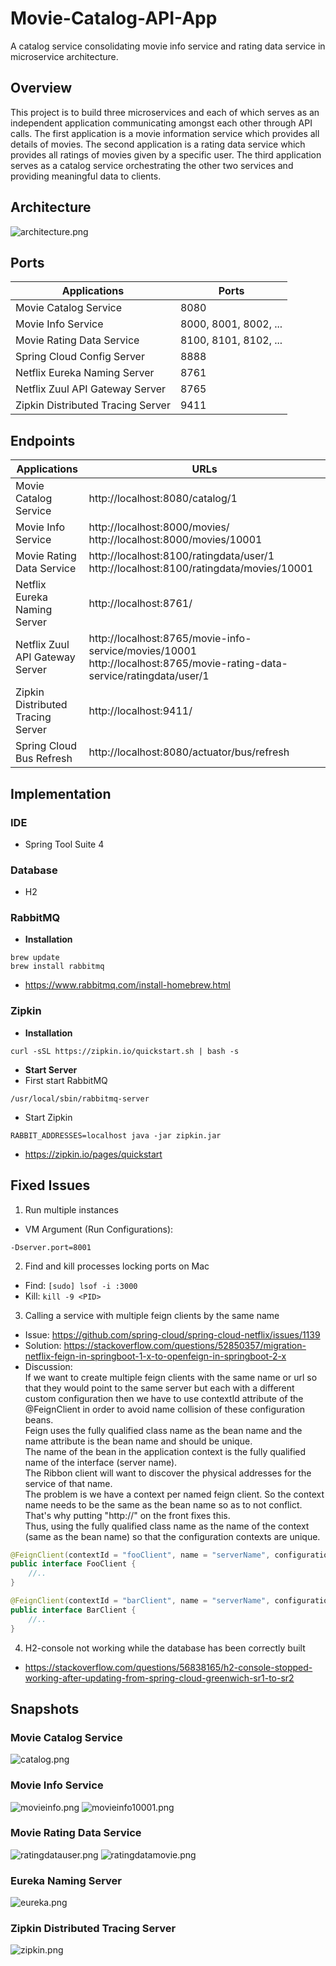 # Movie-Catalog-API-App
A catalog service consolidating movie info service and rating data service in microservice architecture.

## Overview
This project is to build three microservices and each of which serves as an independent application communicating amongst each other through API calls. The first application is a movie information service which provides all details of movies. The second application is a rating data service which provides all ratings of movies given by a specific user. The third application serves as a catalog service orchestrating the other two services and providing meaningful data to clients.

## Architecture
![architecture.png](./architecture/architecture.png)

## Ports
|     Applications       |     Ports         |
| ------------- | ------------- |
| Movie Catalog Service | 8080 |
| Movie Info Service | 8000, 8001, 8002, ... |
| Movie Rating Data Service | 8100, 8101, 8102, ...  |
| Spring Cloud Config Server | 8888 |
| Netflix Eureka Naming Server | 8761 |
| Netflix Zuul API Gateway Server | 8765 |
| Zipkin Distributed Tracing Server | 9411 |

## Endpoints
|     Applications       |     URLs          |
| ------------- | ------------- |
| Movie Catalog Service | http://localhost:8080/catalog/1 |
| Movie Info Service | http://localhost:8000/movies/ http://localhost:8000/movies/10001 |
| Movie Rating Data Service | http://localhost:8100/ratingdata/user/1 http://localhost:8100/ratingdata/movies/10001 |
| Netflix Eureka Naming Server | http://localhost:8761/ |
| Netflix Zuul API Gateway Server | http://localhost:8765/movie-info-service/movies/10001 http://localhost:8765/movie-rating-data-service/ratingdata/user/1 |
| Zipkin Distributed Tracing Server | http://localhost:9411/ |
| Spring Cloud Bus Refresh | http://localhost:8080/actuator/bus/refresh |

## Implementation
### IDE
* Spring Tool Suite 4

### Database
* H2

### RabbitMQ
* **Installation**
```
brew update
brew install rabbitmq
```
 * https://www.rabbitmq.com/install-homebrew.html
### Zipkin
* **Installation**
```
curl -sSL https://zipkin.io/quickstart.sh | bash -s
```
* **Start Server**
* First start RabbitMQ 
```
/usr/local/sbin/rabbitmq-server
```
* Start Zipkin
```
RABBIT_ADDRESSES=localhost java -jar zipkin.jar
```
* https://zipkin.io/pages/quickstart

## Fixed Issues
1) Run multiple instances
* VM Argument (Run Configurations): 
```
-Dserver.port=8001
```
2) Find and kill processes locking ports on Mac
* Find: ``[sudo] lsof -i :3000``
* Kill: ``kill -9 <PID>``
3) Calling a service with multiple feign clients by the same name
- Issue: https://github.com/spring-cloud/spring-cloud-netflix/issues/1139
- Solution:  https://stackoverflow.com/questions/52850357/migration-netflix-feign-in-springboot-1-x-to-openfeign-in-springboot-2-x
- Discussion:\
If we want to create multiple feign clients with the same name or url so that they would point to the same server but each with a different custom configuration then we have to use contextId attribute of the @FeignClient in order to avoid name collision of these configuration beans.\
Feign uses the fully qualified class name as the bean name and the name attribute is the bean name and should be unique.\
The name of the bean in the application context is the fully qualified name of the interface (server name).\
The Ribbon client will want to discover the physical addresses for the service of that name.\
The problem is we have a context per named feign client. So the context name needs to be the same as the bean name so as to not conflict. That's why putting "http://" on the front fixes this.\
Thus, using the fully qualified class name as the name of the context (same as the bean name) so that the configuration contexts are unique.

```java
@FeignClient(contextId = "fooClient", name = "serverName", configuration = FooConfiguration.class)
public interface FooClient {
    //..
}

@FeignClient(contextId = "barClient", name = "serverName", configuration = BarConfiguration.class)
public interface BarClient {
    //..
}
```
4) H2-console not working while the database has been correctly built 
- https://stackoverflow.com/questions/56838165/h2-console-stopped-working-after-updating-from-spring-cloud-greenwich-sr1-to-sr2

## Snapshots
### Movie Catalog Service
![catalog.png](./snapshots/catalog.png)

### Movie Info Service
![movieinfo.png](./snapshots/movieinfo.png)
![movieinfo10001.png](./snapshots/movieinfo10001.png)

### Movie Rating Data Service
![ratingdatauser.png](./snapshots/ratingdatauser.png)
![ratingdatamovie.png](./snapshots/ratingdatamovie.png)

### Eureka Naming Server
![eureka.png](./snapshots/eureka.png)

### Zipkin Distributed Tracing Server
![zipkin.png](./snapshots/zipkin.png)
